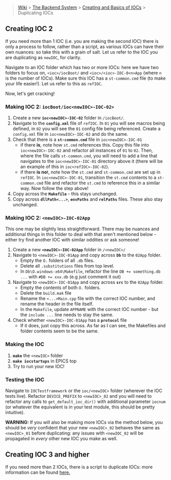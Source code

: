 > [Wiki](Home) > [The Backend System](The-Backend-System) > [Creating and Basics of IOCs](IOCs) > Duplicating IOCs

## Creating IOC 2
If you need more than 1 IOC (i.e. you are making the second IOC) there is only a process to follow, rather than a script, as various IOCs can have their own nuances: so take this with a grain of salt. Let us refer to the IOC you are duplicating as `newIOC`, for clarity.

Navigate to an IOC folder which has two or more IOCs: here we have two folders to focus on, `<ioc>/iocBoot/` and `<ioc>/<ioc>-IOC-0<n>App` (where `n` is the number of IOCs). Make sure this IOC has a `st-common.cmd` file (to make your life easier!). Let us refer to this as `refIOC`. 

Now, let's get cracking!


### Making IOC 2: `iocBoot/ioc<newIOC>-IOC-02>`
1. Create a new **`ioc<newIOC>-IOC-02`** folder in `/iocBoot/`.
2. Navigate to the **`config.xml`** file of `refIOC`. In `01` you will see macros being defined, in `02` you will see the `01` config file being referenced. Create a `config.xml` file in `ioc<newIOC>-IOC-02` and do the same.
3. Check that there is a **`st-common.cmd`** file in `ioc<newIOC>-IOC-01`
      - if there **is**, note how `st.cmd` references this. Copy this file into `ioc<newIOC>-IOC-02` and refactor all instances of `01` to `02`. Then, where the file calls `st-common.cmd`, you will need to add a line that navigates to the `ioc<newIOC>-IOC-01` directory above it (there will be an example of this in `ioc<refIOC>-IOC-02`).
      - if there **is no**t, note how the `st.cmd` and `st-common.cmd` are set up in `refIOC`. In `ioc<newIOC>-IOC-01`, transition the `st.cmd` contents to a 
`st-common.cmd` file and refactor the `st.cmd` to reference this in a similar way. Now follow the step above!
4. Copy across the **`Makefile`** - this stays unchanged.
5. Copy across **`dllPath<...>`**, **`envPaths`** and **`relPaths`** files. These also stay unchanged.


### Making IOC 2:  `<newIOC>-IOC-02App`
This one may be slightly less straightforward. There may be nuances and additional things in this folder to deal with that aren't mentioned below - either try find another IOC with similar oddities or ask someone!

1. Create a new **`<newIOC>-IOC-02App`** folder in `/<newIOC>/`
2. Navigate to `<newIOC>-IOC-01App` and copy across **`Db`** to the `02App` folder. 
      - Empty the `O.` folders of all `.db` files.
      - Delete all `.substitutions` files from top level.
      - In `Db\O.windows-x64\Makefile`, refactor the line `DB += something.db ...` with `#DB += xxx.db` (e.g just comment it out)
4. Navigate to `<newIOC>-IOC-01App` and copy across **`src`** to the `02App` folder. 
      - Empty the contents of both `O.` folders. 
      - Delete the `build.mak` file 
      - Rename the `<...>Main.cpp` file with the correct IOC number, and rename the header in the file itself.
      - In the `Makefile`, update `APPNAME` with the correct IOC number - but the `include ...` line needs to stay the same. 
5. Check whether `<newIOC>-IOC-01App` has a **`protocol`** file
      - If it does, just copy this across. As far as I can see, the Makefiles and folder contents seem to be the same.

### Making the IOC
1. **`make`** the `<newIOC>` folder
2. **`make iocstartups`** in EPICS top
3. Try to run your new IOC!

### Testing the IOC
Navigate to `IOCTestframework` or the `ioc/<newIOC>` folder (wherever the IOC tests live). 
Refactor `DEVICE_PREFIX` to `<newIOC>_02` and you will need to refactor any calls to `get_default_ioc_dir()` with additional parameter `iocnum` (or whatever the equivalent is in your test module, this should be pretty intuitive).

****WARNING:**** If you will also be making more IOCs via the method below, you should be _very_ confident that your new `<newIOC>_02` behaves the same as `<newIOC>_01` before duplicating: any issues with `<newIOC_02` will be propagated in _every_ other new IOC you make as well.
>

## Creating IOC 3 and higher
If you need more than 2 IOCs, there is a script to duplicate IOCs: more information can be found [here.](https://github.com/ISISComputingGroup/ibex_developers_manual/wiki/Shared-utility-scripts#ioc-copier)
